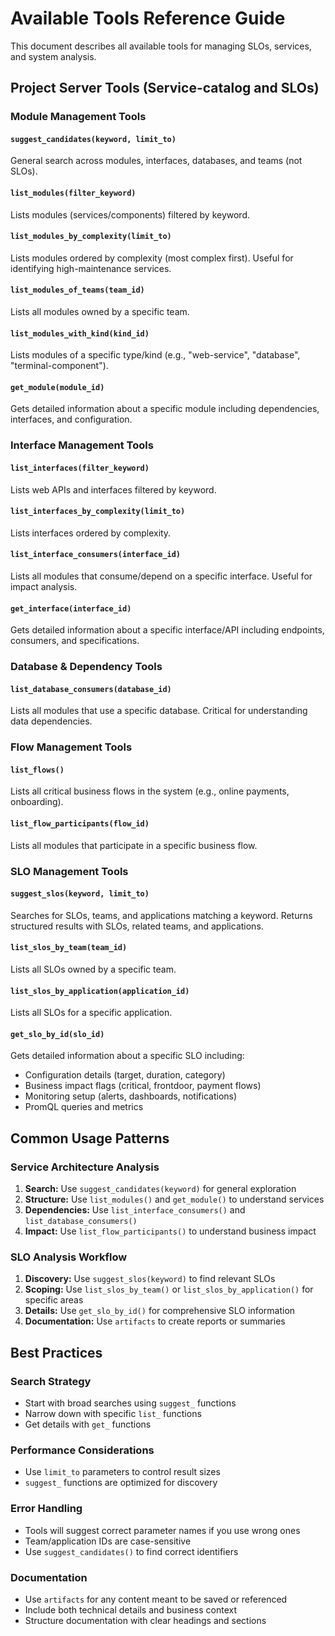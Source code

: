 # Available Tools Reference Guide

This document describes all available tools for managing SLOs, services, and system analysis.

## Project Server Tools (Service-catalog and SLOs)
### Module Management Tools

#### `suggest_candidates(keyword, limit_to)`
General search across modules, interfaces, databases, and teams (not SLOs).

#### `list_modules(filter_keyword)`
Lists modules (services/components) filtered by keyword.

#### `list_modules_by_complexity(limit_to)`
Lists modules ordered by complexity (most complex first). Useful for identifying high-maintenance services.

#### `list_modules_of_teams(team_id)`
Lists all modules owned by a specific team.

#### `list_modules_with_kind(kind_id)`
Lists modules of a specific type/kind (e.g., "web-service", "database", "terminal-component").

#### `get_module(module_id)`
Gets detailed information about a specific module including dependencies, interfaces, and configuration.

### Interface Management Tools

#### `list_interfaces(filter_keyword)`
Lists web APIs and interfaces filtered by keyword.

#### `list_interfaces_by_complexity(limit_to)`
Lists interfaces ordered by complexity.

#### `list_interface_consumers(interface_id)`
Lists all modules that consume/depend on a specific interface. Useful for impact analysis.

#### `get_interface(interface_id)`
Gets detailed information about a specific interface/API including endpoints, consumers, and specifications.

### Database & Dependency Tools

#### `list_database_consumers(database_id)`
Lists all modules that use a specific database. Critical for understanding data dependencies.

### Flow Management Tools

#### `list_flows()`
Lists all critical business flows in the system (e.g., online payments, onboarding).

#### `list_flow_participants(flow_id)`
Lists all modules that participate in a specific business flow.

### SLO Management Tools

#### `suggest_slos(keyword, limit_to)`
Searches for SLOs, teams, and applications matching a keyword. Returns structured results with SLOs, related teams, and applications.

#### `list_slos_by_team(team_id)`
Lists all SLOs owned by a specific team.

#### `list_slos_by_application(application_id)`
Lists all SLOs for a specific application.

#### `get_slo_by_id(slo_id)`
Gets detailed information about a specific SLO including:
- Configuration details (target, duration, category)
- Business impact flags (critical, frontdoor, payment flows)
- Monitoring setup (alerts, dashboards, notifications)
- PromQL queries and metrics

## Common Usage Patterns

### Service Architecture Analysis
1. **Search:** Use `suggest_candidates(keyword)` for general exploration
2. **Structure:** Use `list_modules()` and `get_module()` to understand services
3. **Dependencies:** Use `list_interface_consumers()` and `list_database_consumers()`
4. **Impact:** Use `list_flow_participants()` to understand business impact

### SLO Analysis Workflow
1. **Discovery:** Use `suggest_slos(keyword)` to find relevant SLOs
2. **Scoping:** Use `list_slos_by_team()` or `list_slos_by_application()` for specific areas
3. **Details:** Use `get_slo_by_id()` for comprehensive SLO information
4. **Documentation:** Use `artifacts` to create reports or summaries

## Best Practices

### Search Strategy
- Start with broad searches using `suggest_` functions
- Narrow down with specific `list_` functions
- Get details with `get_` functions

### Performance Considerations
- Use `limit_to` parameters to control result sizes
- `suggest_` functions are optimized for discovery

### Error Handling
- Tools will suggest correct parameter names if you use wrong ones
- Team/application IDs are case-sensitive
- Use `suggest_candidates()` to find correct identifiers

### Documentation
- Use `artifacts` for any content meant to be saved or referenced
- Include both technical details and business context
- Structure documentation with clear headings and sections
